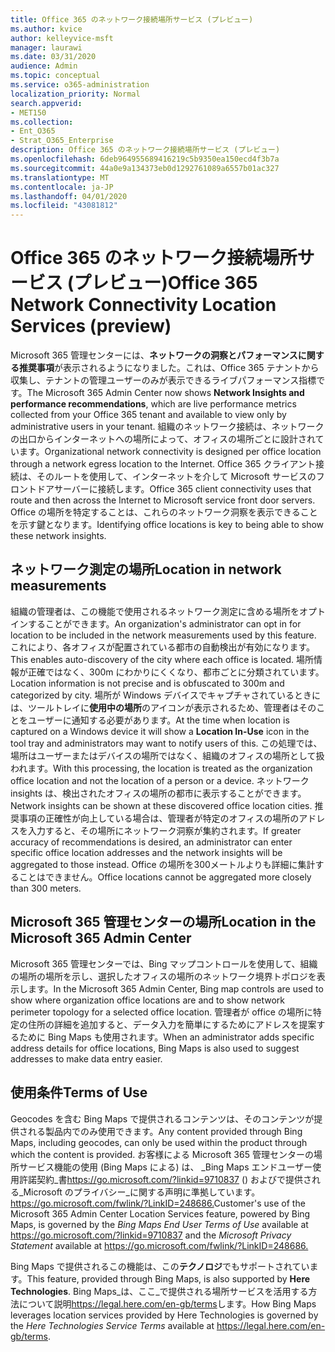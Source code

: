 ```yaml
---
title: Office 365 のネットワーク接続場所サービス (プレビュー)
ms.author: kvice
author: kelleyvice-msft
manager: laurawi
ms.date: 03/31/2020
audience: Admin
ms.topic: conceptual
ms.service: o365-administration
localization_priority: Normal
search.appverid:
- MET150
ms.collection:
- Ent_O365
- Strat_O365_Enterprise
description: Office 365 のネットワーク接続場所サービス (プレビュー)
ms.openlocfilehash: 6deb964955689416219c5b9350ea150ecd4f3b7a
ms.sourcegitcommit: 44a0e9a134373eb0d1292761089a6557b01ac327
ms.translationtype: MT
ms.contentlocale: ja-JP
ms.lasthandoff: 04/01/2020
ms.locfileid: "43081812"
---
```

# <a name="office-365-network-connectivity-location-services-preview"></a><span data-ttu-id="014dd-103">Office 365 のネットワーク接続場所サービス (プレビュー)</span><span class="sxs-lookup"><span data-stu-id="014dd-103">Office 365 Network Connectivity Location Services (preview)</span></span>

<span data-ttu-id="014dd-104">Microsoft 365 管理センターには、**ネットワークの洞察とパフォーマンスに関する推奨事項**が表示されるようになりました。これは、Office 365 テナントから収集し、テナントの管理ユーザーのみが表示できるライブパフォーマンス指標です。</span><span class="sxs-lookup"><span data-stu-id="014dd-104">The Microsoft 365 Admin Center now shows **Network Insights and performance recommendations**, which are live performance metrics collected from your Office 365 tenant and available to view only by administrative users in your tenant.</span></span> <span data-ttu-id="014dd-105">組織のネットワーク接続は、ネットワークの出口からインターネットへの場所によって、オフィスの場所ごとに設計されています。</span><span class="sxs-lookup"><span data-stu-id="014dd-105">Organizational network connectivity is designed per office location through a network egress location to the Internet.</span></span> <span data-ttu-id="014dd-106">Office 365 クライアント接続は、そのルートを使用して、インターネットを介して Microsoft サービスのフロントドアサーバーに接続します。</span><span class="sxs-lookup"><span data-stu-id="014dd-106">Office 365 client connectivity uses that route and then across the Internet to Microsoft service front door servers.</span></span> <span data-ttu-id="014dd-107">Office の場所を特定することは、これらのネットワーク洞察を表示できることを示す鍵となります。</span><span class="sxs-lookup"><span data-stu-id="014dd-107">Identifying office locations is key to being able to show these network insights.</span></span>

## <a name="location-in-network-measurements"></a><span data-ttu-id="014dd-108">ネットワーク測定の場所</span><span class="sxs-lookup"><span data-stu-id="014dd-108">Location in network measurements</span></span>

<span data-ttu-id="014dd-109">組織の管理者は、この機能で使用されるネットワーク測定に含める場所をオプトインすることができます。</span><span class="sxs-lookup"><span data-stu-id="014dd-109">An organization's administrator can opt in for location to be included in the network measurements used by this feature.</span></span> <span data-ttu-id="014dd-110">これにより、各オフィスが配置されている都市の自動検出が有効になります。</span><span class="sxs-lookup"><span data-stu-id="014dd-110">This enables auto-discovery of the city where each office is located.</span></span> <span data-ttu-id="014dd-111">場所情報が正確ではなく、300m にわかりにくくなり、都市ごとに分類されています。</span><span class="sxs-lookup"><span data-stu-id="014dd-111">Location information is not precise and is obfuscated to 300m and categorized by city.</span></span> <span data-ttu-id="014dd-112">場所が Windows デバイスでキャプチャされているときには、ツールトレイに**使用中の場所**のアイコンが表示されるため、管理者はそのことをユーザーに通知する必要があります。</span><span class="sxs-lookup"><span data-stu-id="014dd-112">At the time when location is captured on a Windows device it will show a **Location In-Use** icon in the tool tray and administrators may want to notify users of this.</span></span> <span data-ttu-id="014dd-113">この処理では、場所はユーザーまたはデバイスの場所ではなく、組織のオフィスの場所として扱われます。</span><span class="sxs-lookup"><span data-stu-id="014dd-113">With this processing, the location is treated as the organization office location and not the location of a person or a device.</span></span> <span data-ttu-id="014dd-114">ネットワーク insights は、検出されたオフィスの場所の都市に表示することができます。</span><span class="sxs-lookup"><span data-stu-id="014dd-114">Network insights can be shown at these discovered office location cities.</span></span> <span data-ttu-id="014dd-115">推奨事項の正確性が向上している場合は、管理者が特定のオフィスの場所のアドレスを入力すると、その場所にネットワーク洞察が集約されます。</span><span class="sxs-lookup"><span data-stu-id="014dd-115">If greater accuracy of recommendations is desired, an administrator can enter specific office location addresses and the network insights will be aggregated to those instead.</span></span> <span data-ttu-id="014dd-116">Office の場所を300メートルよりも詳細に集計することはできません。</span><span class="sxs-lookup"><span data-stu-id="014dd-116">Office locations cannot be aggregated more closely than 300 meters.</span></span>

## <a name="location-in-the-microsoft-365-admin-center"></a><span data-ttu-id="014dd-117">Microsoft 365 管理センターの場所</span><span class="sxs-lookup"><span data-stu-id="014dd-117">Location in the Microsoft 365 Admin Center</span></span>

<span data-ttu-id="014dd-118">Microsoft 365 管理センターでは、Bing マップコントロールを使用して、組織の場所の場所を示し、選択したオフィスの場所のネットワーク境界トポロジを表示します。</span><span class="sxs-lookup"><span data-stu-id="014dd-118">In the Microsoft 365 Admin Center, Bing map controls are used to show where organization office locations are and to show network perimeter topology for a selected office location.</span></span> <span data-ttu-id="014dd-119">管理者が office の場所に特定の住所の詳細を追加すると、データ入力を簡単にするためにアドレスを提案するために Bing Maps も使用されます。</span><span class="sxs-lookup"><span data-stu-id="014dd-119">When an administrator adds specific address details for office locations, Bing Maps is also used to suggest addresses to make data entry easier.</span></span>

## <a name="terms-of-use"></a><span data-ttu-id="014dd-120">使用条件</span><span class="sxs-lookup"><span data-stu-id="014dd-120">Terms of Use</span></span>

<span data-ttu-id="014dd-121">Geocodes を含む Bing Maps で提供されるコンテンツは、そのコンテンツが提供される製品内でのみ使用できます。</span><span class="sxs-lookup"><span data-stu-id="014dd-121">Any content provided through Bing Maps, including geocodes, can only be used within the product through which the content is provided.</span></span> <span data-ttu-id="014dd-122">お客様による Microsoft 365 管理センターの場所サービス機能の使用 (Bing Maps による) は、 _Bing Maps エンドユーザー使用許諾契約_書<https://go.microsoft.com/?linkid=9710837> () およびで提供される_Microsoft のプライバシー_に関する声明に準拠しています。<https://go.microsoft.com/fwlink/?LinkID=248686.></span><span class="sxs-lookup"><span data-stu-id="014dd-122">Customer's use of the Microsoft 365 Admin Center Location Services feature, powered by Bing Maps, is governed by the _Bing Maps End User Terms of Use_ available at <https://go.microsoft.com/?linkid=9710837> and the _Microsoft Privacy Statement_ available at <https://go.microsoft.com/fwlink/?LinkID=248686.></span></span>

<span data-ttu-id="014dd-123">Bing Maps で提供されるこの機能は、この**テクノロジ**でもサポートされています。</span><span class="sxs-lookup"><span data-stu-id="014dd-123">This feature, provided through Bing Maps, is also supported by **Here Technologies**.</span></span> <span data-ttu-id="014dd-124">Bing Maps_は、ここ_で提供される場所サービスを活用する方法について説明<https://legal.here.com/en-gb/terms>します。</span><span class="sxs-lookup"><span data-stu-id="014dd-124">How Bing Maps leverages location services provided by Here Technologies is governed by the _Here Technologies Service Terms_ available at <https://legal.here.com/en-gb/terms>.</span></span>

